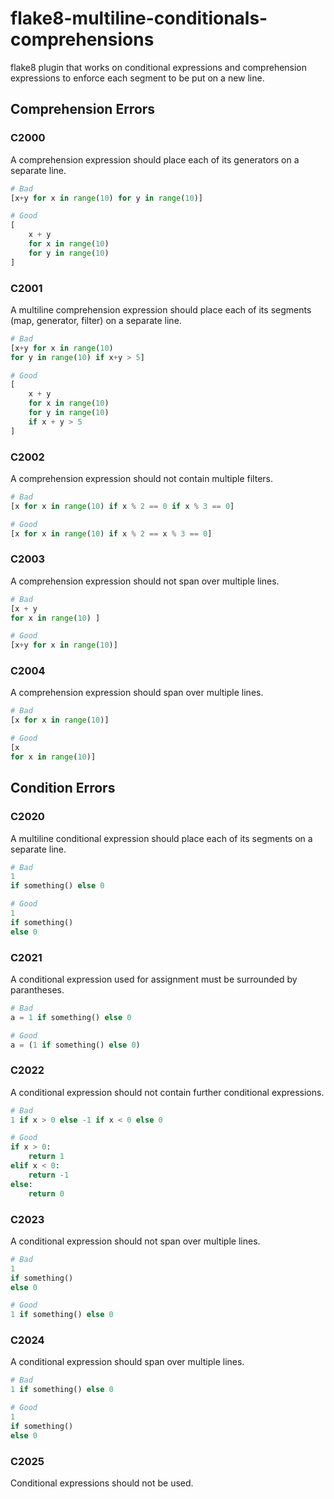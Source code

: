 # flake8-multiline-conditionals-comprehensions
flake8 plugin that works on conditional expressions and comprehension 
expressions to enforce each segment to be put on a new line.


## Comprehension Errors

### C2000

A comprehension expression should place each of its generators on a 
separate line.

```python
# Bad
[x+y for x in range(10) for y in range(10)]

# Good
[
    x + y
    for x in range(10)
    for y in range(10)
]
```


### C2001

A multiline comprehension expression should place each of its segments
(map, generator, filter) on a separate line.

```python
# Bad
[x+y for x in range(10) 
for y in range(10) if x+y > 5]

# Good
[
    x + y
    for x in range(10)
    for y in range(10)
    if x + y > 5
]
```


### C2002

A comprehension expression should not contain multiple filters.

```python
# Bad
[x for x in range(10) if x % 2 == 0 if x % 3 == 0]

# Good
[x for x in range(10) if x % 2 == x % 3 == 0]
```

### C2003

A comprehension expression should not span over multiple lines.

```python
# Bad
[x + y 
for x in range(10) ]

# Good
[x+y for x in range(10)]
```

### C2004

A comprehension expression should span over multiple lines.

```python
# Bad
[x for x in range(10)]

# Good
[x 
for x in range(10)]
```



## Condition Errors

### C2020

A multiline conditional expression should place each of its segments
on a separate line.

```python
# Bad
1 
if something() else 0

# Good
1
if something()
else 0
```


### C2021

A conditional expression used for assignment must be surrounded by
parantheses.

```python
# Bad
a = 1 if something() else 0

# Good
a = (1 if something() else 0)
```


### C2022

A conditional expression should not contain further conditional
expressions.

```python
# Bad
1 if x > 0 else -1 if x < 0 else 0

# Good
if x > 0:
    return 1
elif x < 0:
    return -1
else:
    return 0
```


### C2023

A conditional expression should not span over multiple lines.

```python
# Bad
1
if something()
else 0

# Good
1 if something() else 0
```


### C2024

A conditional expression should span over multiple lines.

```python
# Bad
1 if something() else 0

# Good
1
if something()
else 0
```


### C2025

Conditional expressions should not be used.
